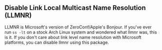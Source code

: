 Disable Link Local Multicast Name Resolution (LLMNR)
----------------------------------------------------
LLMNR is Microsoft's version of ZeroConf/Apple's Bonjour. If you've
ever run `ss -lt` on a stock Arch Linux system and wondered what
llmnr was, this is it. If you don't care about link level name
resolution with Microsoft platforms, you can disable llmnr using
this package.

